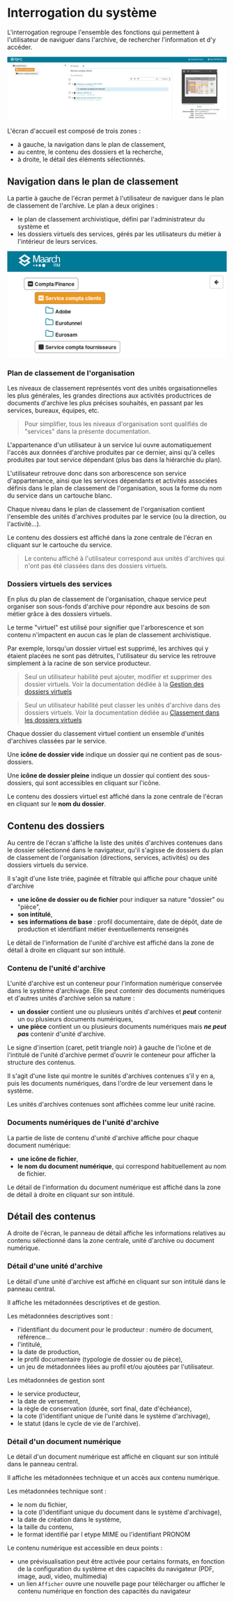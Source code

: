 Interrogation du système
========================

L'interrogation regroupe l'ensemble des fonctions qui permettent à l'utilisateur 
de naviguer dans l'archive, de rechercher l'information et d'y accéder.

![Ecran d'accueil](media/ecran_base.png)

L'écran d'accueil est composé de trois zones :

  * à gauche, la navigation dans le plan de classement,
  * au centre, le contenu des dossiers et la recherche,
  * à droite, le détail des éléments sélectionnés.

## Navigation dans le plan de classement 

La partie à gauche de l'écran permet à l'utilisateur de naviguer dans le plan de classement 
de l'archive. Le plan a deux origines :

  * le plan de classement archivistique, défini par l'administrateur du système et 
  * les dossiers virtuels des services, gérés par les utilisateurs du métier à l'intérieur 
  de leurs services. 

![Ecran d'accueil](media/ecran_base_gauche.png)

### Plan de classement de l'organisation
Les niveaux de classement représentés vont des unités orgaisationnelles les plus 
générales, les grandes directions aux activités productrices de documents d'archive
les plus précises souhaités, en passant par les services, bureaux, équipes, etc.

> Pour simplifier, tous les niveaux d'organisation sont qualifiés de "services" 
dans la présente documentation.

L'appartenance d'un utilisateur à un service lui ouvre automatiquement l'accès aux 
données d'archive produites par ce dernier, ainsi qu'à celles produites par tout 
service dépendant (plus bas dans la hiérarchie du plan).

L'utilisateur retrouve donc dans son arborescence son service d'appartenance,
ainsi que les services dépendants et activités associées définis dans le plan de 
classement de l'organisation, sous la forme du nom du service dans un cartouche blanc.

Chaque niveau dans le plan de classement de l'organisation contient l'ensemble des 
unités d'archives produites par le service (ou la direction, ou l'activité...).

Le contenu des dossiers est affiché dans la zone centrale de l'écran en cliquant 
sur le cartouche du service.

> Le contenu affiché à l'utilisateur correspond aux unités d'archives qui n'ont pas 
été classées dans des dossiers virtuels.

### Dossiers virtuels des services 
En plus du plan de classement de l'organisation, chaque service peut organiser son 
sous-fonds d'archive pour répondre aux besoins de son métier grâce à des dossiers 
virtuels.

Le terme "virtuel" est utilisé pour signifier que l'arborescence et son contenu 
n'impactent en aucun cas le plan de classement archivistique. 

Par exemple, lorsqu'un dossier virtuel est supprimé, les archives qui y
étaient placées ne sont pas détruites, l'utilisateur du service les retrouve simplement
à la racine de son service producteur. 

> Seul un utilisateur habilité peut ajouter, modifier et supprimer des dossier virtuels.
Voir la documentation dédiée à la [Gestion des dossiers virtuels](Gestion_des_dossiers_virtuels.md) 

> Seul un utilisateur habilité peut classer les unités d'archive dans des dossiers virtuels.
Voir la documentation dédiée au [Classement dans les dossiers virtuels](Classement_dans_les_dossiers_virtuels.md) 

Chaque dossier du classement virtuel contient un ensemble d'unités d'archives classées 
par le service.

Une **icône de dossier vide** indique un dossier qui ne contient pas de sous-dossiers. 

Une **icône de dossier pleine** indique un dossier qui contient des sous-dossiers, qui sont 
accessibles en cliquant sur l'icône. 

Le contenu des dossiers virtuel est affiché dans la zone centrale de l'écran en cliquant 
sur le **nom du dossier**.

## Contenu des dossiers 

Au centre de l'écran s'affiche la liste des unités d'archives contenues dans le dossier 
sélectionné dans le navigateur, qu'il s'agisse de dossiers du plan de classement de 
l'organisation (directions, services, activités) ou des dossiers virtuels du service. 

Il s'agit d'une liste triée, paginée et filtrable qui affiche pour chaque unité d'archive 

  * **une icône de dossier ou de fichier** pour indiquer sa nature "dossier" ou "pièce",
  * **son intitulé**, 
  * **ses informations de base** : profil documentaire, date de dépôt, date de production 
  et identifiant métier éventuellements renseignés

Le détail de l'information de l'unité d'archive est affiché dans la zone de détail à droite 
en cliquant sur son intitulé.

### Contenu de l'unité d'archive 

L'unité d'archive est un conteneur pour l'information numérique conservée dans le système 
d'archivage. Elle peut contenir des documents numériques et d'autres unités d'archive 
selon sa nature :

  * **un dossier** contient une ou plusieurs unités d'archives et **_peut_** contenir 
  un ou plusieurs documents numériques, 
  * **une pièce** contient un ou plusieurs documents numériques mais **_ne peut pas_**
  contenir d'unité d'archive.

Le signe d'insertion (caret, petit triangle noir) à gauche de l'icône et de l'intitulé 
de l'unité d'archive permet d'ouvrir le conteneur pour afficher la structure des contenus.

Il s'agit d'une liste qui montre le sunités d'archives contenues s'il y en a, puis les 
documents numériques, dans l'ordre de leur versement dans le système.

Les unités d'archives contenues sont affichées comme leur unité racine. 

###  Documents numériques de l'unité d'archive
La partie de liste de contenu d'unité d'archive affiche pour chaque document numérique:

  * **une icône de fichier**,
  * **le nom du document numérique**, qui correspond habituellement au nom de fichier.

Le détail de l'information du document numérique est affiché  dans la zone de détail à droite 
en cliquant sur son intitulé.

## Détail des contenus 

A droite de l'écran, le panneau de détail affiche les informations relatives au contenu 
sélectionné dans la zone centrale, unité d'archive ou document numérique.

### Détail d'une unité d'archive 

Le détail d'une unité d'archive est affiché en cliquant sur son intitulé dans le panneau central.

Il affiche les métadonnées descriptives et de gestion.

Les métadonnées descriptives sont :

  * l'identifiant du document pour le producteur : numéro de document, référence...
  * l'intitulé,
  * la date de production, 
  * le profil documentaire (typologie de dossier ou de pièce),
  * un jeu de métadonnées liées au profil et/ou ajoutées par l'utilisateur.

Les métadonnées de gestion sont 

  * le service producteur,
  * la date de versement,
  * la règle de conservation (durée, sort final, date d'échéance),
  * la cote (l'identifiant unique de l'unité dans le système d'archivage),
  * le statut (dans le cycle de vie de l'archive).

### Détail d'un document numérique 

Le détail d'un document numérique est affiché en cliquant sur son intitulé dans le panneau central.

Il affiche les métadonnées technique et un accès aux contenu numérique.

Les métadonnées technique sont :
 
  * le nom du fichier,
  * la cote (l'identifiant unique du document dans le système d'archivage),
  * la date de création dans le système,
  * la taille du contenu,
  * le format identifié par l etype MIME ou l'identifiant PRONOM

Le contenu numérique est accessible en deux points :

  * une prévisualisation peut être activée pour certains formats, 
  en fonction de la configuration du système et des capacités du navigateur 
  (PDF, image, audi, video, multimedia)
  * un lien `Afficher` ouvre une nouvelle page pour télécharger 
  ou afficher le contenu numérique en fonction des capacités du navigateur 

